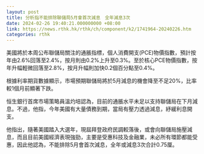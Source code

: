 ```yaml
---
layout: post
title: 分析指不能排除聯儲局5月會首次減息　全年減息3次
date: 2024-02-26 19:40:21.000000000 +08:00
link: https://news.rthk.hk/rthk/ch/component/k2/1741964-20240226.htm
categories: rthk
---
```


美國將於本周公布聯儲局關注的通脹指標，個人消費開支(PCE)物價指數，預計按年由2.6%回落至2.4%，按月則由0.2%上升至0.3%。至於核心PCE物價指數，按年升幅輕微回落至2.8%，按月升幅則加快0.2個百分點至0.4%。

根據利率期貨數據顯示，市場預期聯儲局將於5月減息的機會降至不足20%，比率較1個月前顯著下跌。

恒生銀行首席市場策略員溫灼培認為，目前的通脹水平未足以支持聯儲局在下月減息。不過，他指，今年美國有大量債務到期，當局有壓力透過減息，紓緩利息開支。

他指出，隨著美國踏入大選年，現屆拜登政府民調較落後，或會向聯儲局施壓減息，而且目前美國經濟表現強勁，主要是受惠科技及金融業，未必所有環節都能受惠，因此他認為，不能排除5月會首次減息，全年或減息3次合計0.75厘。
